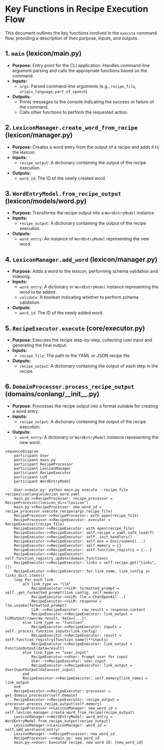 # Key Functions in Recipe Execution Flow

This document outlines the key functions involved in the `execute` command flow, providing a description of their purpose, inputs, and outputs.

## 1. `main` (lexicon/main.py)

*   **Purpose:** Entry point for the CLI application. Handles command-line argument parsing and calls the appropriate functions based on the command.
*   **Inputs:**
    *   `args`: Parsed command-line arguments (e.g., `recipe_file`, `origin_language`, `part_of_speech`).
*   **Outputs:**
    *   Prints messages to the console indicating the success or failure of the command.
    *   Calls other functions to perform the requested action.

## 2. `LexiconManager.create_word_from_recipe` (lexicon/manager.py)

*   **Purpose:** Creates a word entry from the output of a recipe and adds it to the lexicon.
*   **Inputs:**
    *   `recipe_output`: A dictionary containing the output of the recipe execution.
*   **Outputs:**
    *   `word_id`: The ID of the newly created word.

## 3. `WordEntryModel.from_recipe_output` (lexicon/models/word.py)

*   **Purpose:** Transforms the recipe output into a `WordEntryModel` instance.
*   **Inputs:**
    *   `recipe_output`: A dictionary containing the output of the recipe execution.
*   **Outputs:**
    *   `word_entry`: An instance of `WordEntryModel` representing the new word.

## 4. `LexiconManager.add_word` (lexicon/manager.py)

*   **Purpose:** Adds a word to the lexicon, performing schema validation and indexing.
*   **Inputs:**
    *   `word_entry`: A dictionary or `WordEntryModel` instance representing the word to be added.
    *   `validate`: A boolean indicating whether to perform schema validation.
*   **Outputs:**
    *   `word_id`: The ID of the newly added word.

## 5. `RecipeExecutor.execute` (core/executor.py)

*   **Purpose:** Executes the recipe step-by-step, collecting user input and generating the final output.
*   **Inputs:**
    *   `recipe_file`: The path to the YAML or JSON recipe file.
*   **Outputs:**
    *   `recipe_output`: A dictionary containing the output of each step in the recipe.

## 6. `DomainProcessor.process_recipe_output` (domains/conlang/\_\_init\_\_.py)

*   **Purpose:** Processes the recipe output into a format suitable for creating a word entry.
*   **Inputs:**
    *   `recipe_output`: A dictionary containing the output of the recipe execution.
*   **Outputs:**
    *   `word_entry`: A dictionary or `WordEntryModel` instance representing the new word.


```mermaid
sequenceDiagram
    participant User
    participant main.py
    participant RecipeProcessor
    participant LexiconManager
    participant RecipeExecutor
    participant LLM
    participant WordEntryModel

    User->>main.py: python main.py execute --recipe_file recipes\conlang\eldorian_word.yaml
    main.py->>RecipeProcessor: recipe_processor = RecipeProcessor(lexicon_dir="lexicon")
    main.py->>RecipeProcessor: new_word_id = recipe_processor.execute_recipe(args.recipe_file)
    RecipeProcessor->>RecipeProcessor: with open(recipe_file)
    RecipeProcessor->>RecipeExecutor: executor = RecipeExecutor(recipe_file)
    RecipeExecutor->>RecipeExecutor: with open(recipe_file)
    RecipeExecutor->>RecipeExecutor: self.recipe = yaml.safe_load(f)
    RecipeExecutor->>RecipeExecutor: self._init_handlers()
    RecipeExecutor->>RecipeExecutor: self.env = Environment(...)
    RecipeExecutor->>RecipeExecutor: self.memory = {}
    RecipeExecutor->>RecipeExecutor: self.function_registry = {...}
    RecipeExecutor->>RecipeExecutor: self.function_registry.update(domain_functions)
    RecipeExecutor->>RecipeExecutor: links = self.recipe.get("links", [])
    RecipeExecutor->>RecipeExecutor: for link_name, link_config in links_dict.items()
    loop For each link
        alt link_type == "llm"
            RecipeExecutor->>LLM: formatted_prompt = self._get_formatted_prompt(link_config, self.memory)
            RecipeExecutor->>LLM: llm = ChatOpenAI(...)
            RecipeExecutor->>LLM: response = llm.invoke(formatted_prompt)
            LLM-->>RecipeExecutor: raw_result = response.content
            RecipeExecutor->>RecipeExecutor: link_output = LLMOutput(raw=raw_result, data={...})
        else link_type == "function"
            RecipeExecutor->>RecipeExecutor: inputs = self._process_function_inputs(link_config)
            RecipeExecutor->>RecipeExecutor: result = self.function_registry[function_name](**inputs)
            RecipeExecutor->>RecipeExecutor: link_output = FunctionOutput(data=result)
        else link_type == "user_input"
            RecipeExecutor->>User: Prompt user for input
            User-->>RecipeExecutor: user_input
            RecipeExecutor->>RecipeExecutor: link_output = UserInputOutput(data=user_input)
        end
        RecipeExecutor->>RecipeExecutor: self.memory[link_name] = link_output
    end
    RecipeExecutor->>RecipeExecutor: processor = get_domain_processor(self.domain)
    RecipeExecutor->>RecipeExecutor: recipe_output = processor.process_recipe_output(self.memory)
    RecipeProcessor->>LexiconManager: new_word_id = self.lexicon_manager.create_word_from_recipe(recipe_output)
    LexiconManager->>WordEntryModel: word_entry = WordEntryModel.from_recipe_output(recipe_output)
    LexiconManager->>LexiconManager: word_id = self.add_word(word_entry)
    LexiconManager-->>RecipeProcessor: new_word_id
    RecipeProcessor-->>main.py: new_word_id
    main.py->>User: Executed recipe, new word ID: {new_word_id}
```